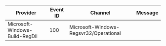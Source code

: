Provider                        |  Event ID  |  Channel                                 |  Message
--------------------------------|------------|------------------------------------------|---------
Microsoft-Windows-Build-RegDll  |  100       |  Microsoft-Windows-Regsvr32/Operational  |